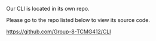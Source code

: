 Our CLI is located in its own repo.

Please go to the repo listed below to view its source code.

https://github.com/Group-8-TCMG412/CLI
